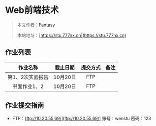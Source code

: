 # Web前端技术

> 本文作者：[Fantasy](https://www.777nx.cn/personal/about/)
>
> 本站地址：[https://stu.777nx.cn](https://stu.777nx.cn)

## 作业列表

| 作业名称       | 截止日期 | 提交方式 | 备注 |
|:----------:|:----:|:----:|:---:|
| 第1、2次实验报告 |   10月20日   | FTP  |    |
| 书面作业1、2 |   10月20日   | FTP  |    |

## 作业提交指南

- FTP：[ftp://10.20.55.69/](ftp://10.20.55.69/) 账号：wenstu 密码：123
